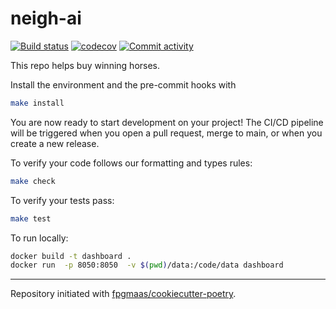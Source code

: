 # neigh-ai

[![Build status](https://img.shields.io/github/actions/workflow/status/hrsather/neigh-ai/main.yml?branch=main)](https://github.com/hrsather/neigh-ai/actions/workflows/main.yml?query=branch%3Amain)
[![codecov](https://codecov.io/gh/hrsather/neigh-ai/branch/main/graph/badge.svg)](https://codecov.io/gh/hrsather/neigh-ai)
[![Commit activity](https://img.shields.io/github/commit-activity/m/hrsather/neigh-ai)](https://img.shields.io/github/commit-activity/m/hrsather/neigh-ai)

This repo helps buy winning horses.

Install the environment and the pre-commit hooks with

```bash
make install
```

You are now ready to start development on your project!
The CI/CD pipeline will be triggered when you open a pull request, merge to main, or when you create a new release.

To verify your code follows our formatting and types rules:

```bash
make check
```

To verify your tests pass:

```bash
make test
```

To run locally:

```bash
docker build -t dashboard .
docker run  -p 8050:8050  -v $(pwd)/data:/code/data dashboard
```

---

Repository initiated with [fpgmaas/cookiecutter-poetry](https://github.com/fpgmaas/cookiecutter-poetry).
